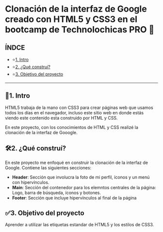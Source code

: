 # Clonación de la interfaz de Google creado con HTML5 y CSS3 en el bootcamp de Technolochicas PRO 💜

## ÍNDCE 

* ⭐[1. Intro](#)
* ⭐[2. ¿Qué construí?](#)
* ⭐[3. Objetivo del proyecto](#)

****

## 💭1. Intro 
HTML5 trabaja de la mano con CSS3 para crear páginas web que usamos todos los días en el navegador, incluso este sitio web en donde estás viendo este contenido esta construido por HTML y CSS.

En este proyecto, con los conocimientos de HTML y CSS realizé la clonación de la interfaz de Gooogle.

## 🛠2. ¿Qué construí?
En este proyecto me enfoqué en construir la clonación de la interfaz de Google.
Contiene las siguientes secciones:
* **Header**: Sección que involucra la foto de mi perfil, íconos y un menú con hipervínculos.
* **Main**: Sección del contenedor para los elemntos centrales de la página: Logo, barra de búsqueda, íconos y botones.
* **Footer**: Sección que incluye hipervínculos al final de la página 

## ✅3. Objetivo del proyecto
Aprender a utilizar las etiquetas estandar de HTML5 y los estilos de CSS3.

